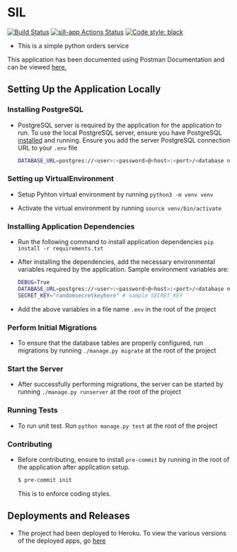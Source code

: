 # SIL
[![Build Status](https://travis-ci.com/TeamoreA/sil.svg?branch=master)](https://travis-ci.com/TeamoreA/sil)
[![sill-app Actions Status](https://github.com/TeamoreA/sil/workflows/sil-app/badge.svg)](https://github.com/TeamoreA/sil/actions)
[![Code style: black](https://img.shields.io/badge/code%20style-black-000000.svg)](https://github.com/psf/black)

- This is a simple python orders service


This application has been documented using Postman Documentation and can be viewed [here.](https://documenter.getpostman.com/view/5990083/TVKFzbe6)

## Setting Up the Application Locally

### Installing PostgreSQL

- PostgreSQL server is required by the application for the application to run. To use the local PostgreSQL server, ensure you have PostgreSQL [installed](https://www.postgresql.org/docs/12/tutorial-install.html) and running. Ensure you add the server PostgreSQL connection URL to your `.env` file

    ``` bash
    DATABASE_URL=postgres://<user>:<password>@<host>:<port>/<database name> #  postgres://postgres@127.0.0.1:5432 if no username or password configured, or just a remote host's URL
    ```

### Setting up VirtualEnvironment

- Setup Pyhton virtual environment by running `python3 -m venv venv`

- Activate the virtual environment by running `source venv/bin/activate`

### Installing Application Dependencies

- Run the following command to install application dependencies `pip install -r requirements.txt`

- After installing the dependencies, add the necessary environmental variables required by the application. Sample environment variables are:

    ```bash
    DEBUG=True
    DATABASE_URL=postgres://<user>:<password>@<host>:<port>/<database name>
    SECRET_KEY="randomsecretkeyhere" # sample SECRET_KEY
    ```

- Add the above variables in a file name `.env` in the root of the project

### Perform Initial Migrations

- To ensure that the database tables are properly configured, run migrations by running `./manage.py migrate` at the root of the project

### Start the Server

- After successfully performing migrations, the server can be started by running `./manage.py runserver` at the root of the project

### Running Tests

- To run unit test. Run `python manage.py test` at the root of the project

### Contributing

- Before contributing, ensure to install `pre-commit` by running  in the root of the application after application setup.
    ``` bash
    $ pre-commit init
    ```
    This is to enforce coding styles.

## Deployments and Releases

- The project had been deployed to Heroku. To view the various versions of the deployed apps, go [here](https://github.com/TeamoreA/sil/deployments)
